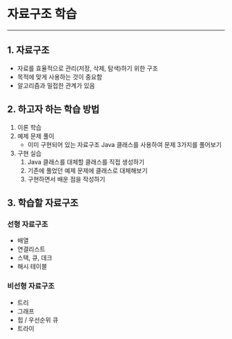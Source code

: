 # 자료구조 학습

---

## 1. 자료구조

- 자료를 효율적으로 관리(저장, 삭제, 탐색)하기 위한 구조
- 목적에 맞게 사용하는 것이 중요함
- 알고리즘과 밀접한 관계가 있음

## 2. 하고자 하는 학습 방법

1. 이론 학습
2. 예제 문제 풀이
    - 이미 구현되어 있는 자료구조 Java 클래스를 사용하여 문제 3가지를 풀어보기
3. 구현 실습
    1. Java 클래스를 대체할 클래스를 직접 생성하기
    2. 기존에 풀었던 예제 문제에 클래스로 대체해보기
    3. 구현하면서 배운 점을 작성하기

## 3. 학습할 자료구조

### 선형 자료구조

- 배열
- 연결리스트
- 스택, 큐, 데크
- 해시 테이블

### 비선형 자료구조

- 트리
- 그래프 
- 힙 / 우선순위 큐
- 트라이
